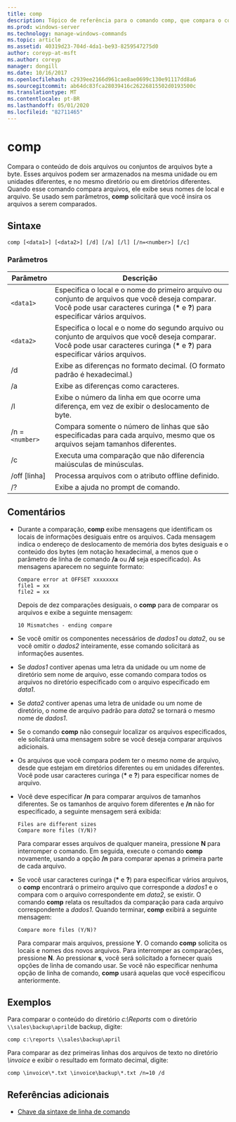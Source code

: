 ```yaml
---
title: comp
description: Tópico de referência para o comando comp, que compara o conteúdo de dois arquivos ou conjuntos de arquivos byte a byte.
ms.prod: windows-server
ms.technology: manage-windows-commands
ms.topic: article
ms.assetid: 40319d23-704d-4da1-be93-8259547275d0
author: coreyp-at-msft
ms.author: coreyp
manager: dongill
ms.date: 10/16/2017
ms.openlocfilehash: c2939ee2166d961cae8ae0699c130e91117dd8a6
ms.sourcegitcommit: ab64dc83fca28039416c26226815502d0193500c
ms.translationtype: MT
ms.contentlocale: pt-BR
ms.lasthandoff: 05/01/2020
ms.locfileid: "82711465"
---
```

# <a name="comp"></a>comp

Compara o conteúdo de dois arquivos ou conjuntos de arquivos byte a byte. Esses arquivos podem ser armazenados na mesma unidade ou em unidades diferentes, e no mesmo diretório ou em diretórios diferentes. Quando esse comando compara arquivos, ele exibe seus nomes de local e arquivo. Se usado sem parâmetros, **comp** solicitará que você insira os arquivos a serem comparados.

## <a name="syntax"></a>Sintaxe

```
comp [<data1>] [<data2>] [/d] [/a] [/l] [/n=<number>] [/c]
```

### <a name="parameters"></a>Parâmetros

| Parâmetro | Descrição |
| --------- | ----------- |
| `<data1>` | Especifica o local e o nome do primeiro arquivo ou conjunto de arquivos que você deseja comparar. Você pode usar caracteres curinga (**&#42;** e **?**) para especificar vários arquivos. |
| `<data2>` | Especifica o local e o nome do segundo arquivo ou conjunto de arquivos que você deseja comparar. Você pode usar caracteres curinga (**&#42;** e **?**) para especificar vários arquivos. |
| /d | Exibe as diferenças no formato decimal. (O formato padrão é hexadecimal.) |
| /a | Exibe as diferenças como caracteres. |
| /l | Exibe o número da linha em que ocorre uma diferença, em vez de exibir o deslocamento de byte. |
| /n =`<number>` | Compara somente o número de linhas que são especificadas para cada arquivo, mesmo que os arquivos sejam tamanhos diferentes. |
| /c | Executa uma comparação que não diferencia maiúsculas de minúsculas. |
| /off [linha] | Processa arquivos com o atributo offline definido. |
| /? | Exibe a ajuda no prompt de comando. |

## <a name="remarks"></a>Comentários

- Durante a comparação, **comp** exibe mensagens que identificam os locais de informações desiguais entre os arquivos. Cada mensagem indica o endereço de deslocamento de memória dos bytes desiguais e o conteúdo dos bytes (em notação hexadecimal, a menos que o parâmetro de linha de comando **/a** ou **/d** seja especificado). As mensagens aparecem no seguinte formato:

    ```
    Compare error at OFFSET xxxxxxxx
    file1 = xx
    file2 = xx
    ```

    Depois de dez comparações desiguais, o **comp** para de comparar os arquivos e exibe a seguinte mensagem:

    `10 Mismatches - ending compare`

- Se você omitir os componentes necessários de *dados1* ou *data2*, ou se você omitir o *dados2* inteiramente, esse comando solicitará as informações ausentes.

- Se *dados1* contiver apenas uma letra da unidade ou um nome de diretório sem nome de arquivo, esse comando compara todos os arquivos no diretório especificado com o arquivo especificado em *data1*.

- Se *data2* contiver apenas uma letra de unidade ou um nome de diretório, o nome de arquivo padrão para *data2* se tornará o mesmo nome de *dados1*.

- Se o comando **comp** não conseguir localizar os arquivos especificados, ele solicitará uma mensagem sobre se você deseja comparar arquivos adicionais.

- Os arquivos que você compara podem ter o mesmo nome de arquivo, desde que estejam em diretórios diferentes ou em unidades diferentes. Você pode usar caracteres curinga (**&#42;** e **?**) para especificar nomes de arquivo.

- Você deve especificar **/n** para comparar arquivos de tamanhos diferentes. Se os tamanhos de arquivo forem diferentes e **/n** não for especificado, a seguinte mensagem será exibida:

    ```
    Files are different sizes
    Compare more files (Y/N)?
    ```

    Para comparar esses arquivos de qualquer maneira, pressione **N** para interromper o comando. Em seguida, execute o comando **comp** novamente, usando a opção **/n** para comparar apenas a primeira parte de cada arquivo.

- Se você usar caracteres curinga (**&#42;** e **?**) para especificar vários arquivos, o **comp** encontrará o primeiro arquivo que corresponde a *dados1* e o compara com o arquivo correspondente em *data2*, se existir. O comando **comp** relata os resultados da comparação para cada arquivo correspondente a *dados1*. Quando terminar, **comp** exibirá a seguinte mensagem:

    `Compare more files (Y/N)?`

    Para comparar mais arquivos, pressione **Y**. O comando **comp** solicita os locais e nomes dos novos arquivos. Para interromper as comparações, pressione **N**. Ao pressionar **s**, você será solicitado a fornecer quais opções de linha de comando usar. Se você não especificar nenhuma opção de linha de comando, **comp** usará aquelas que você especificou anteriormente.

## <a name="examples"></a>Exemplos

Para comparar o conteúdo do diretório *c:\Reports* com o diretório `\\sales\backup\april`de backup, digite:

```
comp c:\reports \\sales\backup\april
```

Para comparar as dez primeiras linhas dos arquivos de texto no diretório *\invoice* e exibir o resultado em formato decimal, digite:

```
comp \invoice\*.txt \invoice\backup\*.txt /n=10 /d
```

## <a name="additional-references"></a>Referências adicionais

- [Chave da sintaxe de linha de comando](command-line-syntax-key.md)